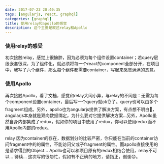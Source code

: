 ```yaml
---
date: 2017-07-23 20:40:35
tags: [angularjs, react, graphql]
categories: [graphql]
title: 使用relay和apollo的感觉
description: 这个主要是叙述relay和Apollo
---
```


### 使用relay的感受

初次接触relay，感觉上很臃肿，因为必须为每个组件设置container；若query层级嵌套很深，为了组件化，就必须将每一个react的component全部分开，在项目中，我写了六个组件，那么每个组件都需要container，写起来感觉满满的恶意。

### 使用Apollo

再次接触Apollo，看了文档，感觉和relay大同小异，与relay的不同是：无需为每个component设置container，最后写一个query就ok👌了。query也可以由多个fragment组成。另外，apollo也为angularjs提供了解决方案，有点想不明白🤔，angularjs本身就是双向数据绑定，为什么要对它提供解决方案...另外，Apollo虽然自身内部集成了redux，假如你的项目中使用了redux，你可以使用redux而不用Apollo内部的redux。

relay 因为container的存在，数据划分的比较严密，你只能在当前的container访问fragment中的的属性，不能访问父或子fragment的属性。而apollo直接使用的是请求得到的Object...
Apollo也可以和项目原有的redux相结合使用，relay不可以...
待续...
这次写的很匆忙，假如有不正确的地方，请指正，谢谢😊。
